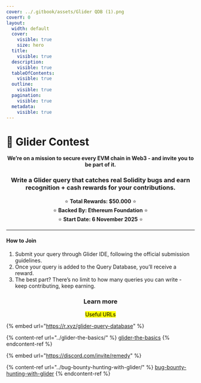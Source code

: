 ```yaml
---
cover: ../.gitbook/assets/Glider QDB (1).png
coverY: 0
layout:
  width: default
  cover:
    visible: true
    size: hero
  title:
    visible: true
  description:
    visible: true
  tableOfContents:
    visible: true
  outline:
    visible: true
  pagination:
    visible: true
  metadata:
    visible: true
---
```


# 💫 Glider Contest

<p align="center"><strong>We’re on a mission to secure every EVM chain in Web3 - and invite you to be part of it.</strong></p>

<h3 align="center">Write a Glider query that catches real Solidity bugs and earn recognition + cash rewards for your contributions.</h3>

<p align="center"><span data-gb-custom-inline data-tag="emoji" data-code="2b50">⭐</span> <strong>Total Rewards: $50.000</strong> <span data-gb-custom-inline data-tag="emoji" data-code="2b50">⭐</span><br><span data-gb-custom-inline data-tag="emoji" data-code="2b50">⭐</span> <strong>Backed By: Ethereum Foundation</strong> <span data-gb-custom-inline data-tag="emoji" data-code="2b50">⭐</span><br><span data-gb-custom-inline data-tag="emoji" data-code="2b50">⭐</span> <strong>Start Date: 6 November 2025</strong> <span data-gb-custom-inline data-tag="emoji" data-code="2b50">⭐</span></p>

***

#### How to Join

1. Submit your query through Glider IDE, following the official submission guidelines.
2. Once your query is added to the Query Database, you’ll receive a reward.
3. The best part? There’s no limit to how many queries you can write - keep contributing, keep earning.

<h3 align="center">Learn more</h3>

<p align="center"><mark style="color:$info;">Useful URLs</mark></p>

{% embed url="https://r.xyz/glider-query-database" %}

{% content-ref url="../glider-the-basics/" %}
[glider-the-basics](../glider-the-basics/)
{% endcontent-ref %}

{% embed url="https://discord.com/invite/remedy" %}

{% content-ref url="../bug-bounty-hunting-with-glider/" %}
[bug-bounty-hunting-with-glider](../bug-bounty-hunting-with-glider/)
{% endcontent-ref %}

